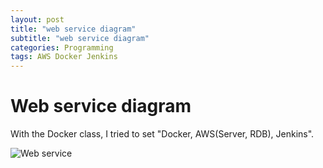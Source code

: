```yaml
---
layout: post
title: "web service diagram"
subtitle: "web service diagram"
categories: Programming
tags: AWS Docker Jenkins
---
```


# **Web service diagram**

With the Docker class, I tried to set "Docker, AWS(Server, RDB), Jenkins".

![Web service](https://led74.github.io/assets/img/post/diagram.png)